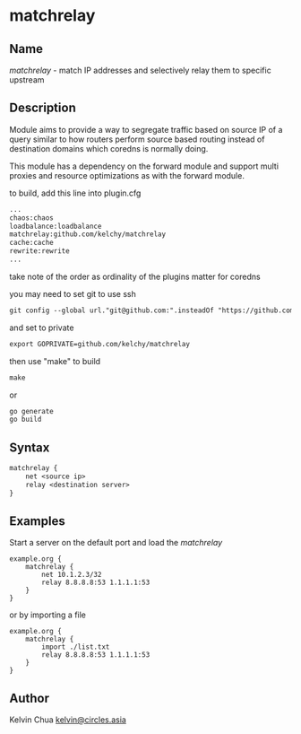 # matchrelay

## Name

*matchrelay* - match IP addresses and selectively relay them to specific upstream

## Description

Module aims to provide a way to segregate traffic based on source IP of a query similar
to how routers perform source based routing instead of destination domains which coredns
is normally doing.

This module has a dependency on the forward module and support multi proxies and resource
optimizations as with the forward module.

to build, add this line into plugin.cfg

~~~ txt
...
chaos:chaos
loadbalance:loadbalance
matchrelay:github.com/kelchy/matchrelay
cache:cache
rewrite:rewrite
...
~~~

take note of the order as ordinality of the plugins matter for coredns

you may need to set git to use ssh
~~~ txt
git config --global url."git@github.com:".insteadOf "https://github.com/"
~~~

and set to private
~~~ txt
export GOPRIVATE=github.com/kelchy/matchrelay
~~~

then use "make" to build
~~~ txt
make
~~~

or

~~~ txt
go generate
go build
~~~

## Syntax

~~~ txt
matchrelay {
    net <source ip>
    relay <destination server>
}
~~~

## Examples

Start a server on the default port and load the *matchrelay*

~~~ corefile
example.org {
    matchrelay {
        net 10.1.2.3/32
        relay 8.8.8.8:53 1.1.1.1:53
    }
}
~~~

or by importing a file

~~~ corefile
example.org {
    matchrelay {
        import ./list.txt
        relay 8.8.8.8:53 1.1.1.1:53
    }
}
~~~

## Author
Kelvin Chua
kelvin@circles.asia
